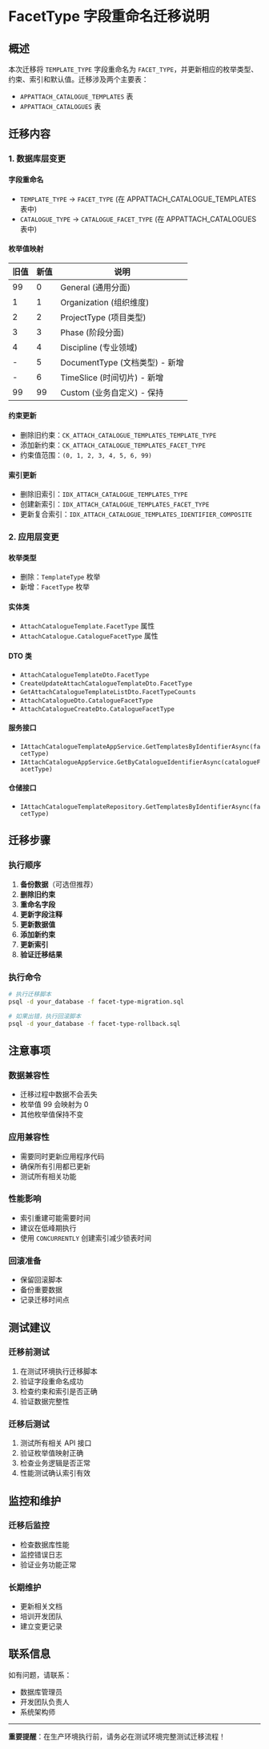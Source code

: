 # FacetType 字段重命名迁移说明

## 概述

本次迁移将 `TEMPLATE_TYPE` 字段重命名为 `FACET_TYPE`，并更新相应的枚举类型、约束、索引和默认值。迁移涉及两个主要表：

-   `APPATTACH_CATALOGUE_TEMPLATES` 表
-   `APPATTACH_CATALOGUES` 表

## 迁移内容

### 1. 数据库层变更

#### 字段重命名

-   `TEMPLATE_TYPE` → `FACET_TYPE` (在 APPATTACH_CATALOGUE_TEMPLATES 表中)
-   `CATALOGUE_TYPE` → `CATALOGUE_FACET_TYPE` (在 APPATTACH_CATALOGUES 表中)

#### 枚举值映射

| 旧值 | 新值 | 说明                           |
| ---- | ---- | ------------------------------ |
| 99   | 0    | General (通用分面)             |
| 1    | 1    | Organization (组织维度)        |
| 2    | 2    | ProjectType (项目类型)         |
| 3    | 3    | Phase (阶段分面)               |
| 4    | 4    | Discipline (专业领域)          |
| -    | 5    | DocumentType (文档类型) - 新增 |
| -    | 6    | TimeSlice (时间切片) - 新增    |
| 99   | 99   | Custom (业务自定义) - 保持     |

#### 约束更新

-   删除旧约束：`CK_ATTACH_CATALOGUE_TEMPLATES_TEMPLATE_TYPE`
-   添加新约束：`CK_ATTACH_CATALOGUE_TEMPLATES_FACET_TYPE`
-   约束值范围：`(0, 1, 2, 3, 4, 5, 6, 99)`

#### 索引更新

-   删除旧索引：`IDX_ATTACH_CATALOGUE_TEMPLATES_TYPE`
-   创建新索引：`IDX_ATTACH_CATALOGUE_TEMPLATES_FACET_TYPE`
-   更新复合索引：`IDX_ATTACH_CATALOGUE_TEMPLATES_IDENTIFIER_COMPOSITE`

### 2. 应用层变更

#### 枚举类型

-   删除：`TemplateType` 枚举
-   新增：`FacetType` 枚举

#### 实体类

-   `AttachCatalogueTemplate.FacetType` 属性
-   `AttachCatalogue.CatalogueFacetType` 属性

#### DTO 类

-   `AttachCatalogueTemplateDto.FacetType`
-   `CreateUpdateAttachCatalogueTemplateDto.FacetType`
-   `GetAttachCatalogueTemplateListDto.FacetTypeCounts`
-   `AttachCatalogueDto.CatalogueFacetType`
-   `AttachCatalogueCreateDto.CatalogueFacetType`

#### 服务接口

-   `IAttachCatalogueTemplateAppService.GetTemplatesByIdentifierAsync(facetType)`
-   `IAttachCatalogueAppService.GetByCatalogueIdentifierAsync(catalogueFacetType)`

#### 仓储接口

-   `IAttachCatalogueTemplateRepository.GetTemplatesByIdentifierAsync(facetType)`

## 迁移步骤

### 执行顺序

1. **备份数据**（可选但推荐）
2. **删除旧约束**
3. **重命名字段**
4. **更新字段注释**
5. **更新数据值**
6. **添加新约束**
7. **更新索引**
8. **验证迁移结果**

### 执行命令

```bash
# 执行迁移脚本
psql -d your_database -f facet-type-migration.sql

# 如果出错，执行回滚脚本
psql -d your_database -f facet-type-rollback.sql
```

## 注意事项

### 数据兼容性

-   迁移过程中数据不会丢失
-   枚举值 99 会映射为 0
-   其他枚举值保持不变

### 应用兼容性

-   需要同时更新应用程序代码
-   确保所有引用都已更新
-   测试所有相关功能

### 性能影响

-   索引重建可能需要时间
-   建议在低峰期执行
-   使用 `CONCURRENTLY` 创建索引减少锁表时间

### 回滚准备

-   保留回滚脚本
-   备份重要数据
-   记录迁移时间点

## 测试建议

### 迁移前测试

1. 在测试环境执行迁移脚本
2. 验证字段重命名成功
3. 检查约束和索引是否正确
4. 验证数据完整性

### 迁移后测试

1. 测试所有相关 API 接口
2. 验证枚举值映射正确
3. 检查业务逻辑是否正常
4. 性能测试确认索引有效

## 监控和维护

### 迁移后监控

-   检查数据库性能
-   监控错误日志
-   验证业务功能正常

### 长期维护

-   更新相关文档
-   培训开发团队
-   建立变更记录

## 联系信息

如有问题，请联系：

-   数据库管理员
-   开发团队负责人
-   系统架构师

---

**重要提醒**：在生产环境执行前，请务必在测试环境完整测试迁移流程！
